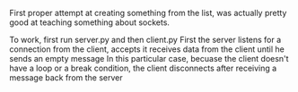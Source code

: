 First proper attempt at creating something from the list, was actually pretty good at teaching something about sockets.

To work, first run server.py and then client.py
First the server listens for a connection from the client, accepts it receives data from the client until he sends an empty message
In this particular case, becuase the client doesn't have a loop or a break condition, the client disconnects after receiving a message back from the server